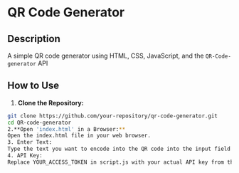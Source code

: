 # QR Code Generator
## Description
A simple QR code generator using HTML, CSS, JavaScript, and the `QR-Code-generator` API
## How to Use
1. **Clone the Repository:**
 ```bash
 git clone https://github.com/your-repository/qr-code-generator.git
cd QR-code-generator
2.**Open 'index.html' in a Browser:**
Open the index.html file in your web browser.
3. Enter Text:
Type the text you want to encode into the QR code into the input field and click "Generate QR Code".
4. API Key:
Replace YOUR_ACCESS_TOKEN in script.js with your actual API key from the qr-code-generator API.

